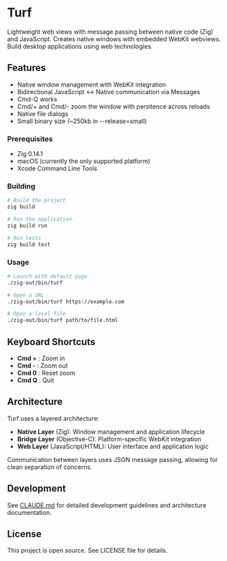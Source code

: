 # Turf

Lightweight web views with message passing between native code (Zig) and
JavaScript. Creates native windows with embedded WebKit webviews. Build desktop applications using web technologies. 

## Features

- Native window management with WebKit integration
- Bidirectional JavaScript ↔ Native communication via Messages
- Cmd-Q works
- Cmd/+ and Cmd/- zoom the window with persitence across reloads
- Native file dialogs
- Small binary size (~250kb in --release=small)


### Prerequisites

- Zig 0.14.1
- macOS (currently the only supported platform)
- Xcode Command Line Tools

### Building

```bash
# Build the project
zig build

# Run the application
zig build run

# Run tests
zig build test
```

### Usage

```bash
# Launch with default page
./zig-out/bin/turf

# Open a URL
./zig-out/bin/turf https://example.com

# Open a local file
./zig-out/bin/turf path/to/file.html
```

## Keyboard Shortcuts

- **Cmd +** : Zoom in
- **Cmd -** : Zoom out
- **Cmd 0** : Reset zoom
- **Cmd Q** : Quit

## Architecture

Turf uses a layered architecture:

- **Native Layer** (Zig): Window management and application lifecycle
- **Bridge Layer** (Objective-C): Platform-specific WebKit integration
- **Web Layer** (JavaScript/HTML): User interface and application logic

Communication between layers uses JSON message passing, allowing for clean separation of concerns.

## Development

See [CLAUDE.md](CLAUDE.md) for detailed development guidelines and architecture documentation.

## License

This project is open source. See LICENSE file for details.
